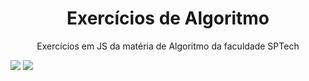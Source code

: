 <h1 align="center">Exercícios de Algoritmo</h1> 
<p align="center">Exercícios em JS da matéria de Algoritmo da faculdade SPTech</p>
<div>
<img src="https://img.shields.io/badge/Made%20with-JavaScript-1f425f.svg">
<img src="https://badgen.net/github/HidekiSanches/Exercicios-Algoritmo"
</div>
